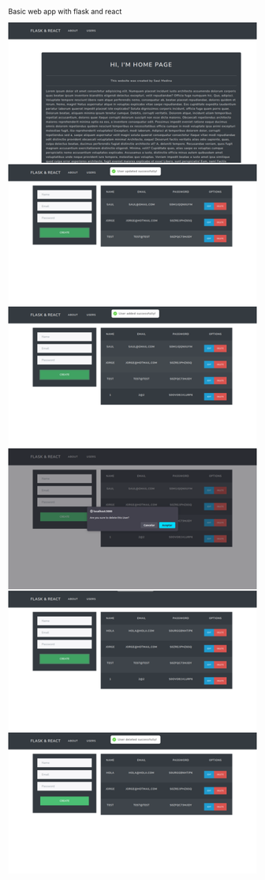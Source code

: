 Basic web app with flask and react

![](/evidence/1.png)
![](/evidence/2.png)
![](/evidence/3.png)
![](/evidence/4.png)
![](/evidence/5.png)
![](/evidence/6.png)
